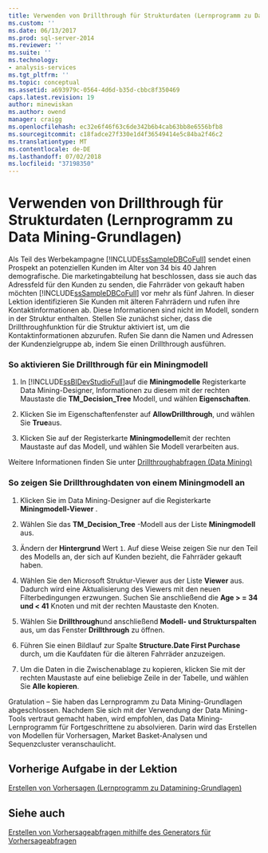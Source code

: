 ```yaml
---
title: Verwenden von Drillthrough für Strukturdaten (Lernprogramm zu Datamining-Grundlagen) | Microsoft-Dokumentation
ms.custom: ''
ms.date: 06/13/2017
ms.prod: sql-server-2014
ms.reviewer: ''
ms.suite: ''
ms.technology:
- analysis-services
ms.tgt_pltfrm: ''
ms.topic: conceptual
ms.assetid: a693979c-0564-4d6d-b35d-cbbc8f350469
caps.latest.revision: 19
author: minewiskan
ms.author: owend
manager: craigg
ms.openlocfilehash: ec32e6f46f63c6de342b6b4cab63bb8e6556bfb8
ms.sourcegitcommit: c18fadce27f330e1d4f36549414e5c84ba2f46c2
ms.translationtype: MT
ms.contentlocale: de-DE
ms.lasthandoff: 07/02/2018
ms.locfileid: "37198350"
---
```

# <a name="using-drillthrough-on-structure-data-basic-data-mining-tutorial"></a>Verwenden von Drillthrough für Strukturdaten (Lernprogramm zu Data Mining-Grundlagen)
  Als Teil des Werbekampagne [!INCLUDE[ssSampleDBCoFull](../includes/sssampledbcofull-md.md)] sendet einen Prospekt an potenziellen Kunden im Alter von 34 bis 40 Jahren demografische. Die marketingabteilung hat beschlossen, dass sie auch das Adressfeld für den Kunden zu senden, die Fahrräder von gekauft haben möchten [!INCLUDE[ssSampleDBCoFull](../includes/sssampledbcofull-md.md)] vor mehr als fünf Jahren. In dieser Lektion identifizieren Sie Kunden mit älteren Fahrrädern und rufen ihre Kontaktinformationen ab. Diese Informationen sind nicht im Modell, sondern in der Struktur enthalten. Stellen Sie zunächst sicher, dass die Drillthroughfunktion für die Struktur aktiviert ist, um die Kontaktinformationen abzurufen. Rufen Sie dann die Namen und Adressen der Kundenzielgruppe ab, indem Sie einen Drillthrough ausführen.  
  
### <a name="to-enable-drillthrough-on-a-mining-model"></a>So aktivieren Sie Drillthrough für ein Miningmodell  
  
1.  In [!INCLUDE[ssBIDevStudioFull](../includes/ssbidevstudiofull-md.md)]auf die **Miningmodelle** Registerkarte Data Mining-Designer, Informationen zu diesem mit der rechten Maustaste die **TM_Decision_Tree** Modell, und wählen **Eigenschaften**.  
  
2.  Klicken Sie im Eigenschaftenfenster auf **AllowDrillthrough**, und wählen Sie **True**aus.  
  
3.  Klicken Sie auf der Registerkarte **Miningmodelle**mit der rechten Maustaste auf das Modell, und wählen Sie Modell verarbeiten aus.  
  
 Weitere Informationen finden Sie unter [Drillthroughabfragen &#40;Data Mining&#41;](../../2014/analysis-services/data-mining/drillthrough-queries-data-mining.md)  
  
### <a name="to-view-drillthrough-data-from-a-mining-model"></a>So zeigen Sie Drillthroughdaten von einem Miningmodell an  
  
1.  Klicken Sie im Data Mining-Designer auf die Registerkarte **Miningmodell-Viewer** .  
  
2.  Wählen Sie das **TM_Decision_Tree** -Modell aus der Liste **Miningmodell** aus.  
  
3.  Ändern der **Hintergrund** Wert `1`. Auf diese Weise zeigen Sie nur den Teil des Modells an, der sich auf Kunden bezieht, die Fahrräder gekauft haben.  
  
4.  Wählen Sie den Microsoft Struktur-Viewer aus der Liste **Viewer** aus. Dadurch wird eine Aktualisierung des Viewers mit den neuen Filterbedingungen erzwungen. Suchen Sie anschließend die **Age > = 34 und < 41** Knoten und mit der rechten Maustaste den Knoten.  
  
5.  Wählen Sie **Drillthrough**und anschließend **Modell- und Strukturspalten** aus, um das Fenster **Drillthrough** zu öffnen.  
  
6.  Führen Sie einen Bildlauf zur Spalte **Structure.Date First Purchase** durch, um die Kaufdaten für die älteren Fahrräder anzuzeigen.  
  
7.  Um die Daten in die Zwischenablage zu kopieren, klicken Sie mit der rechten Maustaste auf eine beliebige Zeile in der Tabelle, und wählen Sie **Alle kopieren**.  
  
 Gratulation – Sie haben das Lernprogramm zu Data Mining-Grundlagen abgeschlossen. Nachdem Sie sich mit der Verwendung der Data Mining-Tools vertraut gemacht haben, wird empfohlen, das Data Mining-Lernprogramm für Fortgeschrittene zu absolvieren. Darin wird das Erstellen von Modellen für Vorhersagen, Market Basket-Analysen und Sequenzcluster veranschaulicht.  
  
## <a name="previous-task-in-lesson"></a>Vorherige Aufgabe in der Lektion  
 [Erstellen von Vorhersagen &#40;Lernprogramm zu Datamining-Grundlagen&#41;](../../2014/tutorials/creating-predictions-basic-data-mining-tutorial.md)  
  
## <a name="see-also"></a>Siehe auch  
 [Erstellen von Vorhersageabfragen mithilfe des Generators für Vorhersageabfragen](../../2014/analysis-services/data-mining/create-a-prediction-query-using-the-prediction-query-builder.md)  
  
  

